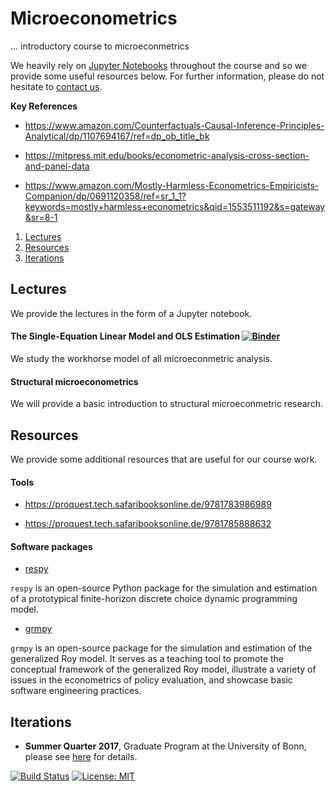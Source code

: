 # Microeconometrics

... introductory course to microeconmetrics

We heavily rely on [Jupyter Notebooks](https://jupyter.org) throughout the course and so we provide some useful resources below. For further information, please do not hesitate to [contact us](https://join.slack.com/t/humancapitalanalysis/shared_invite/enQtNDQ0ODkyODYyODA2LWEyZjdlNWYwYmUyNzlkOWFkNWJkMGI5M2M4ZWUyMThhNWNiMmJhY2ZjY2E4YzE3NGQ5MzcxZTRhN2QxYjgxYWY).

**Key References**

* https://www.amazon.com/Counterfactuals-Causal-Inference-Principles-Analytical/dp/1107694167/ref=dp_ob_title_bk

* https://mitpress.mit.edu/books/econometric-analysis-cross-section-and-panel-data

* https://www.amazon.com/Mostly-Harmless-Econometrics-Empiricists-Companion/dp/0691120358/ref=sr_1_1?keywords=mostly+harmless+econometrics&qid=1553511192&s=gateway&sr=8-1

1. [Lectures](#lectures)
2. [Resources](#resources)
3. [Iterations](#iterations)

## Lectures <a name="lectures"></a>

We provide the lectures in the form of a Jupyter notebook.

#### The Single-Equation Linear Model and OLS Estimation [![Binder](https://mybinder.org/badge_logo.svg)](https://mybinder.org/v2/gh/HumanCapitalAnalysis/microeconometrics.git/master?filepath=lectures%2F01_single_equation_ols.ipynb)

We study the workhorse model of all microeconmetric analysis.

#### Structural microeconometrics

We will provide a basic introduction to structural microeconmetric research.

## Resources <a name="resources"></a>

We provide some additional resources that are useful for our course work.

#### Tools

* https://proquest.tech.safaribooksonline.de/9781783986989

* https://proquest.tech.safaribooksonline.de/9781785888632

#### Software packages

* [respy](https://respy.readthedocs.io)

`respy` is an open-source Python package for the simulation and estimation of a prototypical finite-horizon discrete choice dynamic programming model.

* [grmpy](https://grmpy.readthedocs.io)

`grmpy`  is an open-source package for the simulation and estimation of the generalized Roy model. It serves as a teaching tool to promote the conceptual framework of the generalized Roy model, illustrate a variety of issues in the econometrics of policy evaluation, and showcase basic software engineering practices.
## Iterations <a name="iterations"></a>

* **Summer Quarter 2017**, Graduate Program at the University of Bonn, please see [here](https://github.com/HumanCapitalAnalysis/microeconometrics/tree/master/iterations/bonn_ss_19/README.md) for details.

[![Build Status](https://travis-ci.org/HumanCapitalAnalysis/econometrics.svg?branch=master)](https://travis-ci.org/HumanCapitalAnalysis/econometrics) [![License: MIT](https://img.shields.io/badge/License-MIT-blue.svg)](https://github.com/OpenSourceEconomics/soepy/blob/master/LICENSE)
